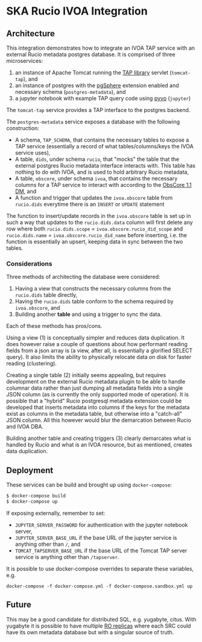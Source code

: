 # SKA Rucio IVOA Integration

## Architecture

This integration demonstrates how to integrate an IVOA TAP service with an external Rucio metadata postgres database. It is comprised of three microservices:

1. an instance of Apache Tomcat running the [TAP library](http://cdsportal.u-strasbg.fr/taptuto/index.html) servlet (`tomcat-tap`), and
2. an instance of postgres with the [pgSphere](https://pgsphere.github.io/) extension enabled and necessary schema (`postgres-metadata`), and 
3. a jupyter notebook with example TAP query code using [pyvo](https://pypi.org/project/pyvo/) (`jupyter`)

The `tomcat-tap` service provides a TAP interface to the postgres backend.

The `postgres-metadata` service exposes a database with the following construction:

- A schema, `TAP_SCHEMA`, that contains the necessary tables to expose a TAP service (essentially a record of what tables/columns/keys the IVOA service uses),
- A table, `dids`, under schema `rucio`, that "mocks" the table that the external postgres Rucio metadata interface interacts with. This table has nothing to do with IVOA, and is used to hold arbitrary Rucio metadata,
- A table, `obscore`, under schema `ivoa`, that contains the necessary columns for a TAP service to interact with according to the [ObsCore 1.1 DM](https://www.ivoa.net/documents/ObsCore/), and
- A function and trigger that updates the `ivoa.obscore` table from `rucio.dids` everytime there is an `INSERT` or `UPDATE` statement

The function to insert/update records in the `ivoa.obscore` table is set up in such a way that updates to the `rucio.dids.data` column will first delete any row where both `rucio.dids.scope` = `ivoa.obscore.rucio_did_scope` and `rucio.dids.name` = `ivoa.obscore.rucio_did_name` before inserting, i.e. the function is essentially an upsert, keeping data in sync between the two tables.

### Considerations

Three methods of architecting the database were considered:

1. Having a view that constructs the necessary columns from the `rucio.dids` table directly,
2. Having the `rucio.dids` table conform to the schema required by `ivoa.obscore`, and 
3. Building another **table** and using a trigger to sync the data.

Each of these methods has pros/cons. 

Using a view (1) is conceptually simpler and reduces data duplication. It does however raise a couple of questions about how performant reading fields from a json array is (a view, after all, is essentially a glorified SELECT query). It also limits the ability to physically relocate data on disk for faster reading (clustering).

Creating a single table (2) initially seems appealing, but requires  development on the external Rucio metadata plugin to be able to handle columnar data rather than just dumping all metadata fields into a single JSON column (as is currently the only supported mode of operation). It is possible that a "hybrid" Rucio postgresql metadata extension could be developed that inserts metadata into columns if the keys for the metadata exist as columns in the metadata table, but otherwise into a "catch-all" JSON column. All this however would blur the demarcation between Rucio and IVOA DBA.

Building another table and creating triggers (3) clearly demarcates what is handled by Rucio and what is an IVOA resource, but as mentioned, creates data duplication.

## Deployment

These services can be build and brought up using `docker-compose`:

```bash
$ docker-compose build
$ docker-compose up
```

If exposing externally, remember to set:

- `JUPYTER_SERVER_PASSWORD` for authentication with the jupyter notebook server,
- `JUPYTER_SERVER_BASE_URL` if the base URL of the jupyter service is anything other than `/`, and
- `TOMCAT_TAPSERVER_BASE_URL` if the base URL of the Tomcat TAP server service is anything other than `/tapserver`.

It is possible to use docker-compose overrides to separate these variables, e.g. 

`docker-compose -f docker-compose.yml -f docker-compose.sandbox.yml up`

## Future

This may be a good candidate for distributed SQL, e.g. yugabyte, citus. With yugabyte it is possible to have multiple [RO replicas](https://docs.yugabyte.com/preview/architecture/docdb-replication/read-replicas/) where each SRC could have its own metadata database but with a singular source of truth.







